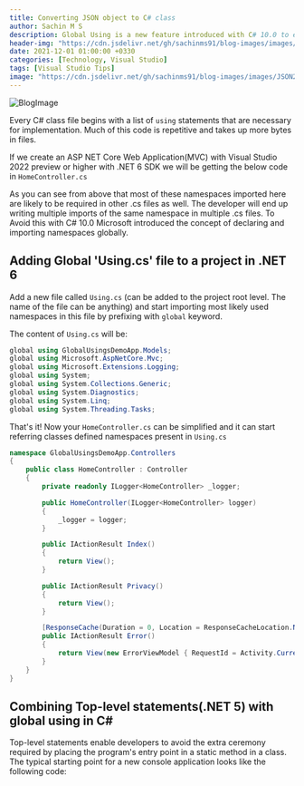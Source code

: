 ```yaml
---
title: Converting JSON object to C# class 
author: Sachin M S
description: Global Using is a new feature introduced with C# 10.0 to eliminate multiple  import statemtns in class files
header-img: "https://cdn.jsdelivr.net/gh/sachinms91/blog-images/images/JSON2CSharp/globalusings-in-csharp10.png"
date: 2021-12-01 01:00:00 +0330
categories: [Technology, Visual Studio]
tags: [Visual Studio Tips]
image: "https://cdn.jsdelivr.net/gh/sachinms91/blog-images/images/JSON2CSharp/globalusings-in-csharp10.png"
---
```


![BlogImage](https://cdn.jsdelivr.net/gh/sachinms91/blog-images/images/JSON2CSharp/globalusings-in-csharp10.png)

Every C# class file begins with a list of ```using``` statements that are necessary for implementation. Much of this code is repetitive and takes up more bytes in files.

If we create an ASP NET Core Web Application(MVC) with Visual Studio 2022 preview or higher with .NET 6 SDK we will be getting the below code in ```HomeController.cs```



As you can see from above that most of these namespaces imported here are likely to be required in other .cs files as well. The developer will end up writing multiple imports of the same namespace in multiple .cs files. To Avoid this with C# 10.0 Microsoft introduced the concept of declaring and importing namespaces globally.

## Adding Global 'Using.cs' file to a project in .NET 6
Add a new file called ```Using.cs``` (can be added to the project root level. The name of the file can be anything) and start importing most likely used namespaces in this file by prefixing with  ```global``` keyword. 


The content of ```Using.cs``` will be:

```cs
global using GlobalUsingsDemoApp.Models;
global using Microsoft.AspNetCore.Mvc;
global using Microsoft.Extensions.Logging;
global using System;
global using System.Collections.Generic;
global using System.Diagnostics;
global using System.Linq;
global using System.Threading.Tasks;
```

That's it! Now your ```HomeController.cs``` can be simplified  and it can start referring classes defined namespaces present in ```Using.cs```

```cs
namespace GlobalUsingsDemoApp.Controllers
{
    public class HomeController : Controller
    {
        private readonly ILogger<HomeController> _logger;

        public HomeController(ILogger<HomeController> logger)
        {
            _logger = logger;
        }

        public IActionResult Index()
        {
            return View();
        }

        public IActionResult Privacy()
        {
            return View();
        }

        [ResponseCache(Duration = 0, Location = ResponseCacheLocation.None, NoStore = true)]
        public IActionResult Error()
        {
            return View(new ErrorViewModel { RequestId = Activity.Current?.Id ?? HttpContext.TraceIdentifier });
        }
    }
}
```
## Combining Top-level statements(.NET 5) with global using in C#

Top-level statements enable developers to avoid the extra ceremony required by placing the program's entry point in a static method in a class. The typical starting point for a new console application looks like the following code:



